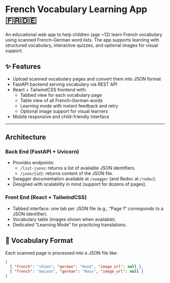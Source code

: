 # French Vocabulary Learning App 🇫🇷🇩🇪

An educational web app to help children (age ~12) learn French vocabulary using scanned French–German word lists. The app supports learning with structured vocabulary, interactive quizzes, and optional images for visual support.

## ✨ Features

- Upload scanned vocabulary pages and convert them into JSON format
- FastAPI backend serving vocabulary via REST API
- React + TailwindCSS frontend with:
  - Tabbed view for each vocabulary page
  - Table view of all French–German words
  - Learning mode with instant feedback and retry
  - Optional image support for visual learners
- Mobile responsive and child-friendly interface

---

## Architecture

### Back End (FastAPI + Uvicorn)
- Provides endpoints:
  - `/list-jsons`: returns a list of available JSON identifiers.
  - `/json/{id}`: returns content of the JSON file.
- Swagger documentation available at `/swagger` (and Redoc at `/redoc`).
- Designed with scalability in mind (support for dozens of pages).

### Front End (React + TailwindCSS)
- Tabbed interface: one tab per JSON file (e.g., “Page 1” corresponds to a JSON identifier).
- Vocabulary table (images shown when available).
- Dedicated “Learning Mode” for practicing translations.

## 🧠 Vocabulary Format

Each scanned page is processed into a JSON file like:

```json
[
  { "french": "chien", "german": "Hund", "image_url": null },
  { "french": "maison", "german": "Haus", "image_url": null }
]
